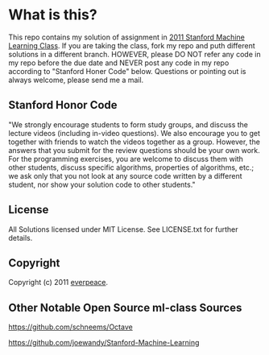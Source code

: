 # What is this?

This repo contains my solution of assignment in [2011 Stanford Machine Learning Class](http://www.ml-class.org).
If you are taking the class, fork my repo and puth different solutions in a different branch.
HOWEVER, please DO NOT refer any code in my repo before the due date and NEVER post any code in my repo according to "Stanford Honer Code" below.
Questions or pointing out is always welcome, please send me a mail.


## Stanford Honor Code

"We strongly encourage students to form study groups,  and discuss the lecture videos (including in-video questions). We also encourage you to get together with friends to watch the videos together as a group. However,  the answers that you submit for the review questions should be your own work. For the programming exercises,  you are welcome to discuss them with other students,  discuss specific algorithms,  properties of algorithms,  etc.; we ask only that you not look at any source code written by a different student,  nor show your solution code to other students."

## License

All Solutions licensed under MIT License. See LICENSE.txt for further details.


## Copyright

Copyright (c) 2011 [everpeace](http://twitter.com/everpeace).


## Other Notable Open Source ml-class Sources

https://github.com/schneems/Octave

https://github.com/joewandy/Stanford-Machine-Learning


